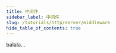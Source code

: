 ```yaml
---
title: 中间件
sidebar_label: 中间件
slug: /tutorials/http/server/middleware
hide_table_of_contents: true
---
```

balala...